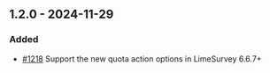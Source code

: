 ## 1.2.0 - 2024-11-29

### Added

- [#1218](https://github.com/edgarrmondragon/citric/issues/1218) Support the new quota action options in LimeSurvey 6.6.7+
